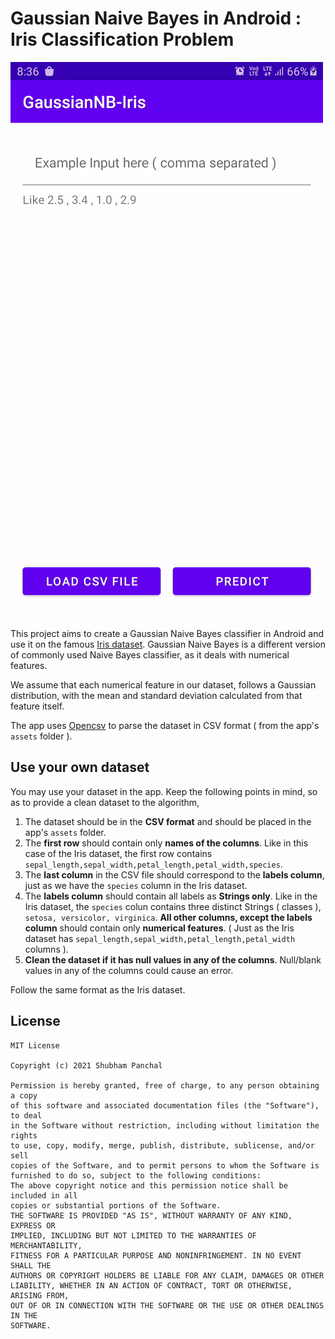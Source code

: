 # Gaussian Naive Bayes in Android : Iris Classification Problem

![](images/app_gif.gif)

This project aims to create a Gaussian Naive Bayes classifier in Android and use it on the famous [Iris dataset](https://en.wikipedia.org/wiki/Iris_flower_data_set). Gaussian Naive Bayes is a different version of commonly used Naive Bayes classifier, as it deals with numerical features.

We assume that each numerical feature in our dataset, follows a Gaussian distribution, with the mean and standard deviation calculated from that feature itself. 

The app uses [Opencsv](http://opencsv.sourceforge.net/) to parse the dataset in CSV format ( from the app's `assets` folder ).

## Use your own dataset

You may use your dataset in the app. Keep the following points in mind, so as to provide a clean dataset to the algorithm,

1. The dataset should be in the **CSV format** and should be placed in the app's `assets` folder.
2. The **first row** should contain only **names of the columns**. Like in this case of the Iris dataset, the first row contains `sepal_length,sepal_width,petal_length,petal_width,species`.
3. The **last column** in the CSV file should correspond to the **labels column**, just as we have the `species` column in the Iris dataset.
4. The **labels column** should contain all labels as **Strings only**. Like in the Iris dataset, the `species` colun contains three distinct Strings ( classes ), `setosa, versicolor, virginica`. **All other columns, except the labels column** should contain only **numerical features**. ( Just as the Iris dataset has `sepal_length,sepal_width,petal_length,petal_width` columns ). 
5. **Clean the dataset if it has null values in any of the columns**. Null/blank values in any of the columns could cause an error.

Follow the same format as the Iris dataset.

## License

```
MIT License

Copyright (c) 2021 Shubham Panchal

Permission is hereby granted, free of charge, to any person obtaining a copy
of this software and associated documentation files (the "Software"), to deal
in the Software without restriction, including without limitation the rights
to use, copy, modify, merge, publish, distribute, sublicense, and/or sell
copies of the Software, and to permit persons to whom the Software is
furnished to do so, subject to the following conditions:
The above copyright notice and this permission notice shall be included in all
copies or substantial portions of the Software.
THE SOFTWARE IS PROVIDED "AS IS", WITHOUT WARRANTY OF ANY KIND, EXPRESS OR
IMPLIED, INCLUDING BUT NOT LIMITED TO THE WARRANTIES OF MERCHANTABILITY,
FITNESS FOR A PARTICULAR PURPOSE AND NONINFRINGEMENT. IN NO EVENT SHALL THE
AUTHORS OR COPYRIGHT HOLDERS BE LIABLE FOR ANY CLAIM, DAMAGES OR OTHER
LIABILITY, WHETHER IN AN ACTION OF CONTRACT, TORT OR OTHERWISE, ARISING FROM,
OUT OF OR IN CONNECTION WITH THE SOFTWARE OR THE USE OR OTHER DEALINGS IN THE
SOFTWARE.
```
